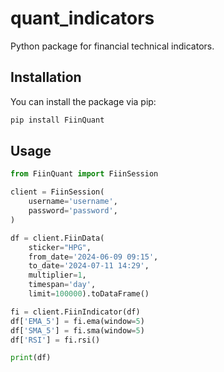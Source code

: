 # quant_indicators

Python package for financial technical indicators.

## Installation

You can install the package via pip:

```python
pip install FiinQuant
```

## Usage

```python
from FiinQuant import FiinSession

client = FiinSession(
    username='username',
    password='password',
)

df = client.FiinData(
    sticker="HPG", 
    from_date='2024-06-09 09:15', 
    to_date='2024-07-11 14:29', 
    multiplier=1, 
    timespan='day', 
    limit=100000).toDataFrame()

fi = client.FiinIndicator(df)
df['EMA_5'] = fi.ema(window=5)
df['SMA_5'] = fi.sma(window=5)
df['RSI'] = fi.rsi()

print(df)

```